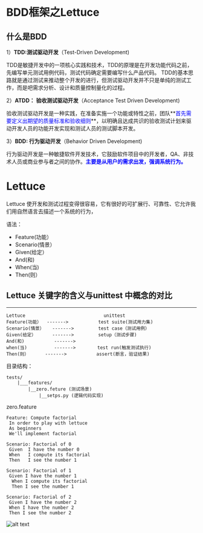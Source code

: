 # BDD框架之Lettuce #

## 什么是BDD ##

1）**TDD:测试驱动开发**（Test-Driven Development)

TDD是敏捷开发中的一项核心实践和技术，TDD的原理是在开发功能代码之前，先编写单元测试用例代码，测试代码确定需要编写什么产品代码。
TDD的基本思路就是通过测试来推动整个开发的进行，但测试驱动开发并不只是单纯的测试工作，而是吧需求分析、设计和质量控制量化的过程。

2）**ATDD： 验收测试驱动开发**（Acceptance Test Driven Development)

验收测试驱动开发是一种实践，在准备实施一个功能或特性之前，团队**<font color=blue>首先需要定义出期望的质量标准和验收细则</font>**，以明确且达成共识的验收测试计划来驱动开发人员的功能开发实现和测试人员的测试脚本开发。

3）**BDD: 行为驱动开发**（Behavior Driven Development)

行为驱动开发是一种敏捷软件开发技术，它鼓励软件项目中的开发者，QA、非技术人员或商业参与者之间的协作。**<font color=blue>主要是从用户的需求出发，强调系统行为。</font>**

# **Lettuce** #

   Lettuce 使开发和测试过程变得很容易，它有很好的可扩展行、可靠性、它允许我们用自然语言去描述一个系统的行为，

语法：

- Feature(功能）
- Scenario(情景）
- Given(给定）
- And(和)
- When(当)
- Then(则）


## Lettuce 关键字的含义与unittest 中概念的对比 ##
-------------------------------------------------
	Lettuce								unittest
	Feature(功能）	 -------> 			test suite(测试用力集)
	Scenario(情景）   -------> 		test case（测试用例）
	Given(给定）      -------> 		setup（测试步骤)
	And(和)			 -------> 
	when(当)			 -------> 		 test run(触发测试执行)
	Then(则）		 -------> 			assert(断言，验证结果)



目录结构：

	tests/
		|___features/
			|__zero.feture (测试场景)
				|__setps.py (逻辑代码实现)

zero.feature
	
    Feature: Compute factorial
     In order to play with lettuce
     As beginners
     We'll implement factorial
    
    Scenario: Factorial of 0
     Given  I have the number 0
     When   I compute its factorial
     Then   I see the number 1
    
    Scenario: Factorial of 1
     Given I have the number 1
      When I compute its factorial
      Then I see the number 1
    
    Scenario: Factorial of 2
     Given I have the number 2
     When I have the number 2
     Then I see the number 2
    

![alt text](atmuch/Lettuce/icon/lettuce_feature.png "Title")
    
